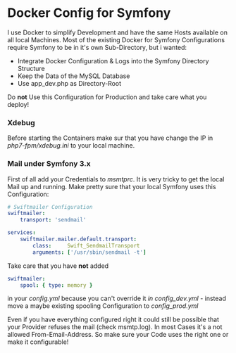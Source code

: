 # Docker Config for Symfony

I use Docker to simplify Development and have the same Hosts available on all
local Machines. Most of the existing Docker for Symfony
Configurations require Symfony to be in it's own Sub-Directory, 
but i wanted:

- Integrate Docker Configuration & Logs into the Symfony Directory Structure
- Keep the Data of the MySQL Database
- Use app_dev.php as Directory-Root

Do **not** Use this Configuration for Production 
and take care what you deploy!

### Xdebug

Before starting the Containers make sur that you have change the IP
in *php7-fpm/xdebug.ini* to your local  machine.

### Mail under Symfony 3.x

First of all add your Credentials to *msmtprc*. It is very tricky to get 
the local Mail up and running. Make pretty sure that your local Symfony 
uses this Configuration:

``` yaml
# Swiftmailer Configuration
swiftmailer:
    transport: 'sendmail'

services:
    swiftmailer.mailer.default.transport:
        class:     Swift_SendmailTransport
        arguments: ['/usr/sbin/sendmail -t']
```

Take care that you have **not** added 

``` yaml
swiftmailer:
    spool: { type: memory }
```

in your *config.yml* because you can't override it *in config_dev.yml* - instead move 
a maybe existing spooling Configuration to *config_prod.yml*

Even if you have everything configured right it could still be possible that your
Provider refuses the mail (check msmtp.log). In most Cases it's a not allowed
From-Email-Address. So make sure your Code uses the right one or make it
configurable!
